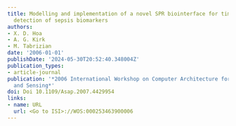 ```yaml
---
title: Modelling and implementation of a novel SPR biointerface for time-effective
  detection of sepsis biomarkers
authors:
- X. D. Hoa
- A. G. Kirk
- M. Tabrizian
date: '2006-01-01'
publishDate: '2024-05-30T20:52:40.348004Z'
publication_types:
- article-journal
publication: '*2006 International Workshop on Computer Architecture for Machine Perception
  and Sensing*'
doi: Doi 10.1109/Asap.2007.4429954
links:
- name: URL
  url: <Go to ISI>://WOS:000253463900006
---
```

